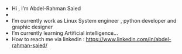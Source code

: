 - Hi , I’m Abdel-Rahman Saied
- 
- I’m currently work as Linux System engineer , python developer and graphic designer 
- I’m currently learning Artificial intelligence...
- How to reach me via linkedin : https://www.linkedin.com/in/abdel-rahman-saied/ 

<!---
Abdel-RahmanSaied/Abdel-RahmanSaied is a ✨ special ✨ repository because its `README.md` (this file) appears on your GitHub profile.
You can click the Preview link to take a look at your changes.
--->
